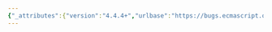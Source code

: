 ```yaml
---
{"_attributes":{"version":"4.4.4+","urlbase":"https://bugs.ecmascript.org/","maintainer":"dherman@mozilla.com"},"bug":{"bug_id":2235,"creation_ts":"2013-11-12 04:44:00 -0800","short_desc":"9.2, 9.2.4: Some plural forms and [[Get]] still present","delta_ts":"2014-01-27 10:04:23 -0800","product":"Draft for 6th Edition","component":"editorial issue","version":"Rev 21: November 8, 2013 Draft","rep_platform":"All","op_sys":"All","bug_status":"RESOLVED","resolution":"FIXED","priority":"Normal","bug_severity":"normal","everconfirmed":true,"reporter":{"uid":"andrebargull","name":"André Bargull"},"assigned_to":{"uid":"allen","name":"Allen Wirfs-Brock"},"long_desc":[{"commentid":6669,"comment_count":0,"who":{"uid":"andrebargull","name":"André Bargull"},"bug_when":"2013-11-12 04:44:34 -0800","thetext":"9.2  ECMAScript Function Objects:\n\n3rd paragraph:\n> [...] provide alternative definitions [...]\n\n=> \"provide an alternative definition\"\n\n> This alternatives prevents\n\n=> \"This alternative prevents\"\n\n> [...] not implement these alternative internal methods [...]\n\n=> \"not implement this alternative internal method\"\n\n\n4th paragraph:\n> [...] the [[Get]] and [[GetOwnProperty]] internal methods defined here.\n\n=> \"the [[GetOwnProperty]] internal method defined here.\""},{"commentid":6670,"comment_count":1,"who":{"uid":"andrebargull","name":"André Bargull"},"bug_when":"2013-11-12 04:49:09 -0800","thetext":"9.2.4  FunctionAllocate Abstract Operation, steps 6-7:\n\ns/methods/method\ns/definitions/definition"},{"commentid":6742,"comment_count":2,"who":{"uid":"allen","name":"Allen Wirfs-Brock"},"bug_when":"2013-11-14 10:09:32 -0800","thetext":"fixed in rev22 editor's draft"},{"commentid":7077,"comment_count":3,"who":{"uid":"allen","name":"Allen Wirfs-Brock"},"bug_when":"2014-01-27 10:04:23 -0800","thetext":"fixed in Rev22 (January 20, 2013) release"}]}}
---
```

